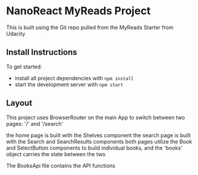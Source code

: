# NanoReact MyReads Project

This is built using the Git repo pulled from the MyReads Starter from Udacity

## Install Instructions

To get started:

* install all project dependencies with `npm install`
* start the development server with `npm start`

## Layout

This project uses BrowserRouter on the main App to switch between two pages:
'/' and '/search'

the home page is built with the Shelves component
the search page is built with the Search and SearchResults components
both pages utilize the Book and SelectButton components to build individual books, and the 'books' object carries the state between the two

The BooksApi file contains the API functions

